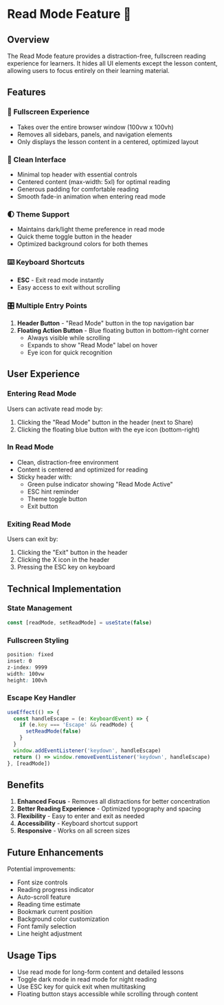 # Read Mode Feature 📖

## Overview
The Read Mode feature provides a distraction-free, fullscreen reading experience for learners. It hides all UI elements except the lesson content, allowing users to focus entirely on their learning material.

## Features

### 🎯 Fullscreen Experience
- Takes over the entire browser window (100vw x 100vh)
- Removes all sidebars, panels, and navigation elements
- Only displays the lesson content in a centered, optimized layout

### 🎨 Clean Interface
- Minimal top header with essential controls
- Centered content (max-width: 5xl) for optimal reading
- Generous padding for comfortable reading
- Smooth fade-in animation when entering read mode

### 🌓 Theme Support
- Maintains dark/light theme preference in read mode
- Quick theme toggle button in the header
- Optimized background colors for both themes

### ⌨️ Keyboard Shortcuts
- **ESC** - Exit read mode instantly
- Easy access to exit without scrolling

### 🎛️ Multiple Entry Points
1. **Header Button** - "Read Mode" button in the top navigation bar
2. **Floating Action Button** - Blue floating button in bottom-right corner
   - Always visible while scrolling
   - Expands to show "Read Mode" label on hover
   - Eye icon for quick recognition

## User Experience

### Entering Read Mode
Users can activate read mode by:
1. Clicking the "Read Mode" button in the header (next to Share)
2. Clicking the floating blue button with the eye icon (bottom-right)

### In Read Mode
- Clean, distraction-free environment
- Content is centered and optimized for reading
- Sticky header with:
  - Green pulse indicator showing "Read Mode Active"
  - ESC hint reminder
  - Theme toggle button
  - Exit button

### Exiting Read Mode
Users can exit by:
1. Clicking the "Exit" button in the header
2. Clicking the X icon in the header
3. Pressing the ESC key on keyboard

## Technical Implementation

### State Management
```typescript
const [readMode, setReadMode] = useState(false)
```

### Fullscreen Styling
```css
position: fixed
inset: 0
z-index: 9999
width: 100vw
height: 100vh
```

### Escape Key Handler
```typescript
useEffect(() => {
  const handleEscape = (e: KeyboardEvent) => {
    if (e.key === 'Escape' && readMode) {
      setReadMode(false)
    }
  }
  window.addEventListener('keydown', handleEscape)
  return () => window.removeEventListener('keydown', handleEscape)
}, [readMode])
```

## Benefits

1. **Enhanced Focus** - Removes all distractions for better concentration
2. **Better Reading Experience** - Optimized typography and spacing
3. **Flexibility** - Easy to enter and exit as needed
4. **Accessibility** - Keyboard shortcut support
5. **Responsive** - Works on all screen sizes

## Future Enhancements

Potential improvements:
- Font size controls
- Reading progress indicator
- Auto-scroll feature
- Reading time estimate
- Bookmark current position
- Background color customization
- Font family selection
- Line height adjustment

## Usage Tips

- Use read mode for long-form content and detailed lessons
- Toggle dark mode in read mode for night reading
- Use ESC key for quick exit when multitasking
- Floating button stays accessible while scrolling through content
